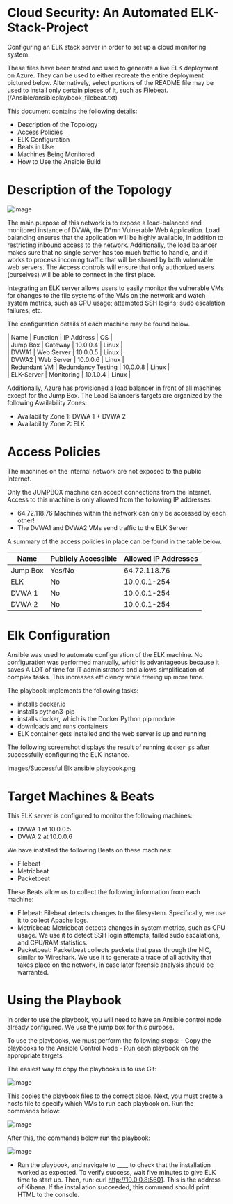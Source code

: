 # Cloud Security: An Automated ELK-Stack-Project
Configuring an ELK stack server in order to set up a cloud monitoring system.


These files have been tested and used to generate a live ELK deployment on Azure. They can be used to either recreate the entire deployment pictured below. Alternatively, select portions of the README file may be used to install only certain pieces of it, such as Filebeat.
  (/Ansible/ansibleplaybook_filebeat.txt)







This document contains the following details:
- Description of the Topology 
- Access Policies
- ELK Configuration
- Beats in Use
- Machines Being Monitored
- How to Use the Ansible Build





















# Description of the Topology
 
 
 ![image](https://user-images.githubusercontent.com/74993121/120721930-6e51f180-c494-11eb-8ab3-fcf2bead621f.png)

 
 

The main purpose of this network is to expose a load-balanced and monitored instance of DVWA, the D*mn Vulnerable Web Application.
Load balancing ensures that the application will be highly available, in addition to restricting inbound access to the network. Additionally, the load balancer makes sure that no single server has too much traffic to handle, and it works to process incoming traffic that will be shared by both vulnerable web servers. The Access controls will ensure that only authorized users (ourselves) will be able to connect in the first place.  

Integrating an ELK server allows users to easily monitor the vulnerable VMs for changes to the file systems of the VMs on the network and watch system metrics, such as CPU usage; attempted SSH logins; sudo escalation failures; etc. 










The configuration details of each machine may be found below.

| Name         | Function           | IP Address | OS    |   
| Jump Box     | Gateway            | 10.0.0.4   | Linux |   
| DVWA1        | Web Server         | 10.0.0.5   | Linux |   
| DVWA2        | Web Server         | 10.0.0.6   | Linux |   
| Redundant VM | Redundancy Testing | 10.0.0.8   | Linux |   
| ELK-Server        | Monitoring        | 10.1.0.4 | Linux |   



Additionally, Azure has provisioned a load balancer in front of all machines except for the Jump Box. The Load Balancer’s targets are organized by the following Availability Zones: 

-	Availability Zone 1: DVWA 1 + DVWA 2
-	Availability Zone 2: ELK



# Access Policies
The machines on the internal network are not exposed to the public Internet. 

Only the JUMPBOX machine can accept connections from the Internet. Access to this machine is only allowed from the following IP addresses:

-  64.72.118.76 
Machines within the network can only be accessed by each other!
- The DVWA1 and DVWA2 VMs send traffic to the ELK Server


A summary of the access policies in place can be found in the table below.

| Name     | Publicly Accessible | Allowed IP Addresses |
|----------|---------------------|----------------------|
| Jump Box | Yes/No              | 64.72.118.76   |
|    ELK      |      No               |     10.0.0.1-254                 |
|    DVWA 1      |       No              |          10.0.0.1-254            |
|    DVWA 2      |         No            |         10.0.0.1-254             |






# Elk Configuration
Ansible was used to automate configuration of the ELK machine. No configuration was performed manually, which is advantageous because it saves A LOT of time for IT administrators and allows simplification of complex tasks. This increases efficiency while freeing up more time.

The playbook implements the following tasks:
- installs docker.io
- installs python3-pip
- installs docker, which is the Docker Python pip module
- downloads and runs containers
- ELK container gets installed and the web server is up and running  

The following screenshot displays the result of running `docker ps` after successfully configuring the ELK instance.

Images/Successful Elk ansible playbook.png




 # Target Machines & Beats
This ELK server is configured to monitor the following machines:
- DVWA 1 at 10.0.0.5
- DVWA 2 at 10.0.0.6 


We have installed the following Beats on these machines:
- Filebeat
- Metricbeat
- Packetbeat 

These Beats allow us to collect the following information from each machine:
-	Filebeat: Filebeat detects changes to the filesystem. Specifically, we use it to collect Apache logs.
-	 Metricbeat: Metricbeat detects changes in system metrics, such as CPU usage. We use it to detect SSH login attempts, failed sudo escalations, and CPU/RAM statistics.
-	Packetbeat: Packetbeat collects packets that pass through the NIC, similar to Wireshark. We use it to generate a trace of all activity that takes place on the network, in case later forensic analysis should be warranted.



# Using the Playbook
In order to use the playbook, you will need to have an Ansible control node already configured. We use the jump box for this purpose. 

To use the playbooks, we must perform the following steps: 
	- Copy the playbooks to the Ansible Control Node
	- Run each playbook on the appropriate targets 


The easiest way to copy the playbooks is to use Git:


![image](https://user-images.githubusercontent.com/74993121/120722096-bf61e580-c494-11eb-9481-03d1b0ed23c4.png)



This copies the playbook files to the correct place.
Next, you must create a hosts file to specify which VMs to run each playbook on. Run the commands below:


![image](https://user-images.githubusercontent.com/74993121/120722113-cd176b00-c494-11eb-90ad-681139c45d5e.png)



After this, the commands below run the playbook:


![image](https://user-images.githubusercontent.com/74993121/120722139-dc96b400-c494-11eb-8310-2171b1e27d13.png)



- Run the playbook, and navigate to ____ to check that the installation worked as expected.
To verify success, wait five minutes to give ELK time to start up.
Then, run: curl http://10.0.0.8:5601. This is the address of Kibana. If the installation succeeded, this command should print HTML to the console.

